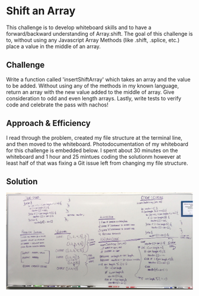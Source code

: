 # Shift an Array
This challenge is to develop whiteboard skills and to have a forward/backward understanding of Array.shift. The goal of this challenge is to, without using any Javascript Array Methods (like .shift, .splice, etc.) place a value in the middle of an array.

## Challenge
Write a function called 'insertShiftArray' which takes an array and the value to be added. Without using any of the methods in my known language, return an array with the new value added to the middle of array. Give consideration to odd and even length arrays. Lastly, write tests to verify code and celebrate the pass with nachos!

## Approach & Efficiency
I read through the problem, created my file structure at the terminal line, and then moved to the whiteboard. Photodocumentation of my whiteboard for this challenge is embedded below. I spent about 30 minutes on the whiteboard and 1 hour and 25 mintues coding the solutionm however at least half of that was fixing a Git issue left from changing my file structure.

## Solution

![alt text](./assets/array_shift.jpg)